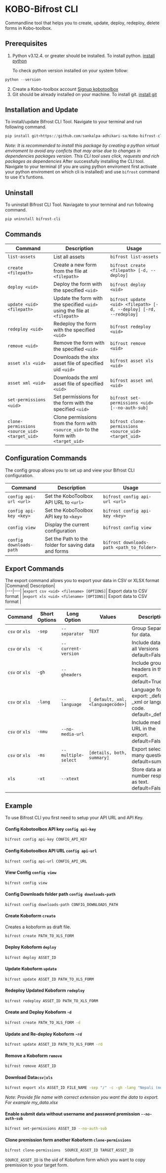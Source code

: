 
# KOBO-Bifrost CLI

Commandline tool that helps you to create, update, deploy, redeploy, delete forms in Kobo-toolbox.



## Prerequisites 
1. Python v3.12.4. or greater should be installed. To install python. [install python](https://www.python.org/downloads/)
   
   To check python version installed on your system follow:
``` python
python --version
```
2. Create a Kobo-toolbox account [Signup kobotoolbox](https://eu.kobotoolbox.org/accounts/signup/)
3. Git should be already installed on your machine. To install git. [install git](https://git-scm.com/downloads)
   
## Installation and Update
To install/update Bifrost CLI Tool. Navigate to your terminal and run following command.
```python
pip install git+https://github.com/sankalpa-adhikari-sa/Kobo-bifrost-cli
```
*Note: It is recommended to install this package by creating a python virtual enviroment to avoid any conficts that may arise due to changes in dependencies packages version. This CLI tool uses click, requests and rich packages as dependencies*
After successfully installing the CLI tool. Navigate to your terminal (if you are using python enviroment first activate your python enviroment on which cli is installed) and use `bifrost` command to use it's funtions.

## Uninstall
To uninstall Bifrost CLI Tool. Naviagate to your terminal and run following command.
```python
pip uninstall bifrost-cli
```

## Commands

|Command|	Description	|Usage|
|-------|--------------|-------------|
|`list-assets`|	List all assets|	`bifrost list-assets`|
|`create <filepath>`	|Create a new form from the file at `<filepath>`	|`bifrost create <filepath> [-d, --deploy]`|
|`deploy <uid>`	|Deploy the form with the specified `<uid>`	|`bifrost deploy <uid>`|
|`update <uid> <filepath>`	|Update the form with the specified `<uid>` using the file at `<filepath>`	|`bifrost update <uid> <filepath> [-d, --deploy] [-rd, --redeploy]`|
|`redeploy <uid>`	|Redeploy the form with the specified `<uid>`	|`bifrost redeploy <uid>`|
|`remove <uid>`	|Remove the form with the specified `<uid>`	|`bifrost remove <uid>`|
|`asset xls <uid>`	|Downloads the xlsx asset file of specified uid `<uid>`	|`bifrost asset xls <uid>`|
|`asset xml <uid>`	|Downloads the xml asset file of  specified `<uid>`	|`bifrost asset xml <uid>`|
|`set-permissions <uid`>	|Set permissions for the form with the specified `<uid>`	|`bifrost set-permissions <uid> [--no-auth-sub]`|
|`clone-permissions <source_uid> <target_uid>`|	Clone permissions from the form with `<source_uid>` to the form with `<target_uid>`	|`bifrost clone-permissions <source_uid> <target_uid>`|

## Configuration Commands

The config group allows you to set up and view your Bifrost CLI configuration.

|Command|	Description|	Usage|
|---|---|---|
|`config api-url <url>`|	Set the KoboToolbox API URL to `<url>`|	`bifrost config api-url <url>`|
|`config api-key <key>`	|Set the KoboToolbox API key to `<key>`|	`bifrost config api-key <key>`|
|`config view`	|Display the current configuration|	`bifrost config view`|
|`config downloads-path`|Set the Path to the folder for saving data and forms|`bifrost downloads-path <path_to_folder>`|
## Export Commands
The export command allows you to export your data in CSV or XLSX format
|Command|	Description|	
|---|---|
|`export csv <uid> <filename> [OPTIONS]`| Export data to CSV format | 
|`export xls <uid> <filename> [OPTIONS]`| Export data to CSV format | 

|Command|Short Options| Long Option|Values|Description|
|---|---|---|---|---|
|`csv` or `xls`| `-sep`|`--separator`|`TEXT`|Group Separator for data.|
|`csv` or `xls`| `-c`|`--current-version`||Include data from all Versions default=False|
|`csv` or `xls`| `-gh`| `--gheaders`  ||Include group headers in the export. default=True|
|`csv` or `xls`| `-lang`| `--language`|`[_default,_xml, <languagecode>]`|Language for the export: _default, _xml or language code. default=_default|
|`csv` or `xls`| `-nmu`|`--no-media-url`||Include media URL in the export. default=False|
|`csv` or `xls` | `-ms`|`--multiple-select`|`[details, both, summary]`|Export select many question as default=summary|
|`xls`| `-xt`|`--xtext`||Store data and number response as text. default=False|


## Example

To use Bifrost CLI you first need to setup your API URL and API Key.

#### Config Kobotoolbox API key ```config api-key``` 
```bash
bifrost config api-key CONFIG_API_KEY
```
#### Config Kobotoolbox API URL ```config api-url``` 
```bash
bifrost config api-url CONFIG_API_URL
```
#### View Config ```config view``` 
```bash
bifrost config view
```
#### Config Downloads folder path ```config downloads-path``` 
```bash
bifrost config downloads-path CONFIG_DOWNLOADS_PATH
```
#### Create Koboform ```create``` 
Creates a koboform as draft file.
```bash
bifrost create PATH_TO_XLS_FORM
```
#### Deploy Koboform ```deploy```

```bash
bifrost deploy ASSET_ID
```

#### Update Koboform ```update```

```bash
bifrost update ASSET_ID PATH_TO_XLS_FORM
```

#### Redeploy Updated Koboform ```redeploy```

```bash
bifrost redeploy ASSET_ID PATH_TO_XLS_FORM
```
#### Create and Deploy Koboform ```-d```

```bash
bifrost create PATH_TO_XLS_FORM -d
```
#### Update and Re-deploy Koboform ```-rd```

```bash
bifrost update ASSET_ID PATH_TO_XLS_FORM -rd
```

#### Remove a Koboform ```remove```
```bash
bifrost remove ASSET_ID
```
#### Download Data```csv|xls```
```bash
bifrost export xls ASSET_ID FILE_NAME -sep "/" -c -gh -lang "Nepali (ne)" -nmu -xt -ms "both"
```
*Note: Provide file name with correct extension you want the data to export. For example my_data.xlsx*
#### Enable submit data without username and password premission ```--no-auth-sub```
```bash
bifrost set-permissions ASSET_ID --no-auth-sub
```
#### Clone premission form another Koboform ```clone-permissions```
```bash
bifrost clone-permissions  SOURCE_ASSET_ID TARGET_ASSET_ID
```
```SOURCE_ASSET_ID```
 is the uid of Koboform form which you want to copy premission to your target form.
